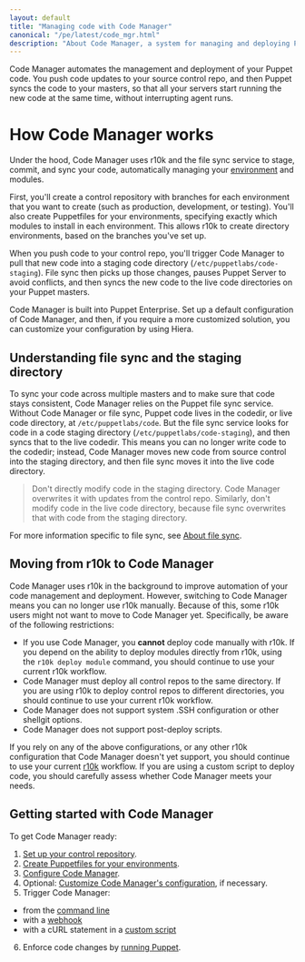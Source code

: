 ```yaml
---
layout: default
title: "Managing code with Code Manager"
canonical: "/pe/latest/code_mgr.html"
description: "About Code Manager, a system for managing and deploying Puppet code."
---
```


[repo]: ./cmgmt_control_repo.html
[puppetfile]: ./cmgmt_puppetfile.html
[code_mgr]: ./code_mgr.html
[r10k]: ./r10k.html
[code_mgr_config]: ./code_mgr_config.html
[code_mgr_custom]: ./code_mgr_custom.html
[code_mgr_webhook]: ./code_mgr_webhook.html
[scripts]: ./code_mgr_scripts.html
[filesync]: ./cmgmt_filesync.html
[cli]: ./code_mgr_cli.html
[direnv]: {{puppet}}/environments.html
[run]: ./console_classes_groups_running_puppet.html#options-for-running-puppet-on-agent-nodes

Code Manager automates the management and deployment of your Puppet code. You push code updates to your source control repo, and then Puppet syncs the code to your masters, so that all your servers start running the new code at the same time, without interrupting agent runs.

# How Code Manager works

Under the hood, Code Manager uses r10k and the file sync service to stage, commit, and sync your code, automatically managing your [environment][direnv] and modules. 

First, you'll create a control repository with branches for each environment that you want to create (such as production, development, or testing). You'll also create Puppetfiles for your environments, specifying exactly which modules to install in each environment. This allows r10k to create directory environments, based on the branches you've set up.

When you push code to your control repo, you'll trigger Code Manager to pull that new code into a staging code directory (`/etc/puppetlabs/code-staging`). File sync then picks up those changes, pauses Puppet Server to avoid conflicts, and then syncs the new code to the live code directories on your Puppet masters.

Code Manager is built into Puppet Enterprise. Set up a default configuration of Code Manager, and then, if you require a more customized solution, you can customize your configuration by using Hiera.

## Understanding file sync and the staging directory

To sync your code across multiple masters and to make sure that code stays consistent, Code Manager relies on the Puppet file sync service. Without Code Manager or file sync, Puppet code lives in the codedir, or live code directory, at `/etc/puppetlabs/code`. But the file sync service looks for code in a code staging directory (`/etc/puppetlabs/code-staging`), and then syncs that to the live codedir. This means you can no longer write code to the codedir; instead, Code Manager moves new code from source control into the staging directory, and then file sync moves it into the live code directory.

> Don't directly modify code in the staging directory. Code Manager overwrites it with updates from the control repo. Similarly, don't modify code in the live code directory, because file sync overwrites that with code from the staging directory.

For more information specific to file sync, see [About file sync][filesync].

## Moving from r10k to Code Manager

Code Manager uses r10k in the background to improve automation of your code management and deployment. However, switching to Code Manager means you can no longer use r10k manually. Because of this, some r10k users might not want to move to Code Manager yet. Specifically, be aware of the following restrictions:

* If you use Code Manager, you **cannot** deploy code manually with r10k. If you depend on the ability to deploy modules directly from r10k, using the `r10k deploy module` command, you should continue to use your current r10k workflow.
* Code Manager must deploy all control repos to the same directory. If you are using r10k to deploy control repos to different directories, you should continue to use your current r10k workflow.
* Code Manager does not support system .SSH configuration or other shellgit options.
* Code Manager does not support post-deploy scripts.

If you rely on any of the above configurations, or any other r10k configuration that Code Manager doesn't yet support, you should continue to use your current [r10k][r10k] workflow. If you are using a custom script to deploy code, you should carefully assess whether Code Manager meets your needs.

## Getting started with Code Manager

To get Code Manager ready:

1. [Set up your control repository][repo].
2. [Create Puppetfiles for your environments][puppetfile].
3. [Configure Code Manager][code_mgr_config].
4. Optional: [Customize Code Manager's configuration][code_mgr_custom], if necessary.
5. Trigger Code Manager: 
  * from the [command line][cli]
  * with a [webhook][code_mgr_webhook]
  * with a cURL statement in a [custom script][scripts]
6. Enforce code changes by [running Puppet][run].
	
